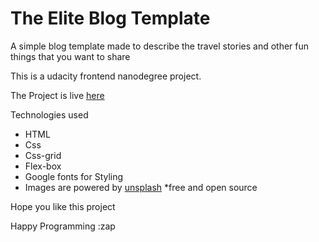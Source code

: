 # The Elite Blog Template

A simple blog template made to describe the travel stories and other fun things that you want to share 

This is a udacity frontend nanodegree project.

The Project is live [here](https://daggron.github.io/blog-temp/)

Technologies used

- HTML
- Css
- Css-grid
- Flex-box
- Google fonts for Styling
- Images are powered by [unsplash](unsplash.com) *free and open source

Hope you like this project

Happy Programming :zap